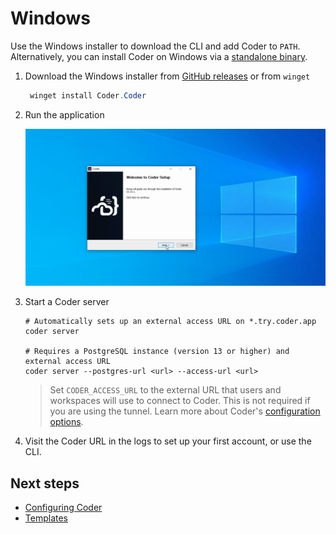 # Windows

Use the Windows installer to download the CLI and add Coder to `PATH`. Alternatively, you can install Coder on Windows via a [standalone binary](./binary.md).

1. Download the Windows installer from [GitHub releases](https://github.com/coder/coder/releases/latest) or from `winget`

   ```powershell
    winget install Coder.Coder
   ```

2. Run the application

   ![Windows installer](../images/install/windows-installer.png)

3. Start a Coder server

   ```console
   # Automatically sets up an external access URL on *.try.coder.app
   coder server

   # Requires a PostgreSQL instance (version 13 or higher) and external access URL
   coder server --postgres-url <url> --access-url <url>
   ```

   > Set `CODER_ACCESS_URL` to the external URL that users and workspaces will use to
   > connect to Coder. This is not required if you are using the tunnel. Learn more
   > about Coder's [configuration options](../admin/configure.md).

4. Visit the Coder URL in the logs to set up your first account, or use the CLI.

## Next steps

- [Configuring Coder](../admin/configure.md)
- [Templates](../templates/index.md)
